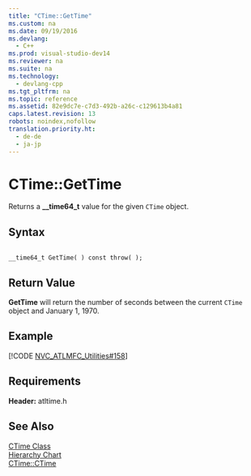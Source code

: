 ```yaml
---
title: "CTime::GetTime"
ms.custom: na
ms.date: 09/19/2016
ms.devlang: 
  - C++
ms.prod: visual-studio-dev14
ms.reviewer: na
ms.suite: na
ms.technology: 
  - devlang-cpp
ms.tgt_pltfrm: na
ms.topic: reference
ms.assetid: 82e9dc7e-c7d3-492b-a26c-c129613b4a81
caps.latest.revision: 13
robots: noindex,nofollow
translation.priority.ht: 
  - de-de
  - ja-jp
---
```

# CTime::GetTime
Returns a **__time64_t** value for the given `CTime` object.  
  
## Syntax  
  
```  
  
__time64_t GetTime( ) const throw( );  
```  
  
## Return Value  
 **GetTime** will return the number of seconds between the current `CTime` object and January 1, 1970.  
  
## Example  
 [!CODE [NVC_ATLMFC_Utilities#158](../CodeSnippet/VS_Snippets_Cpp/NVC_ATLMFC_Utilities#158)]  
  
## Requirements  
 **Header:** atltime.h  
  
## See Also  
 [CTime Class](../Topic/CTime%20Class.md)   
 [Hierarchy Chart](../vs140/Hierarchy-Chart.md)   
 [CTime::CTime](../Topic/CTime::CTime.md)